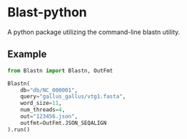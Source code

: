 # Blast-python

A python package utilizing the command-line blastn utility.

## Example
```python
from Blastn import Blastn, OutFmt

Blastn(
    db="db/NC_000001", 
    query="gallus_gallus/vtg1.fasta", 
    word_size=11, 
    num_threads=4, 
    out="123456.json", 
    outfmt=OutFmt.JSON_SEQALIGN
).run()
```
